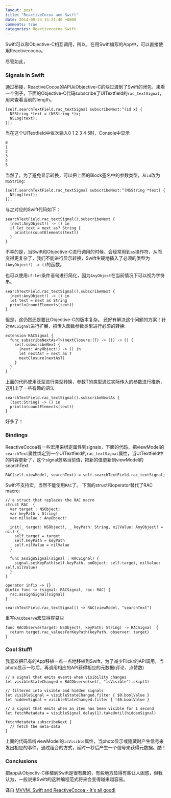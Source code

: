 ```yaml
---
layout: post
title: "ReactiveCocoa and Swift"
date: 2014-09-24 15:21:40 +0800
comments: true
categories: Reactivecocoa Swift
---
```


Swift可以和Objective-C相互调用，所以，在用Swift编写的App中，可以直接使用Reactivecocoa。

尽管如此，

### Signals in Swift
通过桥接，ReactiveCocoa的API从Objective-C的块过渡到了Swift的闭包，来看一个例子，下面的Objective-C代码subscribe了UITextfield的`rac_textSignal`，用来查看当前的length。
```
[self.searchTextField.rac_textSignal subscribeNext:^(id x) {
  NSString *text = (NSString *)x;
  NSLog(text);
}];
```
当在这个UITextfield中依次输入0 1 2 3 4 5时，Console中显示
```
0
1
2
3
4
5
```
当然了，为了避免显示转换，可以把上面的Block签名中的参数类型，从`id`改为`NSString`:
```
[self.searchTextField.rac_textSignal subscribeNext:^(NSString *text) {
  NSLog(text);
}];
```
与之对应的Swift代码如下：
```
searchTextField.rac_textSignal().subscribeNext {
  (next:AnyObject!) -> () in
  if let text = next as? String {
    println(countElements(text))
  }
}
```
不幸的是，当Swift和Objective-C进行调用的时候，会经常用到`as`操作符，从而变得更复杂了，我们不能进行显示转换，Swift生硬地插入了必须的类型为`(AnyObject!) -> ()`的函数。


也可以使用`if-let`条件语句进行简化，因为`AnyObject`在当前情况下可以视为字符串。
```
searchTextField.rac_textSignal().subscribeNext {
  (next:AnyObject!) -> () in
  let text = next as String
  println(countElements(text))
}
```
但是，这仍然还是要比Objective-C的版本复杂。
还好有解决这个问题的方案！针对`RACSignal`进行扩展，把传入函数参数类型进行必须的转换:
```
extension RACSignal {  
  func subscribeNextAs<T>(nextClosure:(T) -> ()) -> () {
    self.subscribeNext {
      (next: AnyObject!) -> () in
      let nextAsT = next as T
      nextClosure(nextAsT)
    }
  }
}
```
上面的代码使用泛型进行类型转换，参数T的类型通过实际传入的参数进行推断，这引出了一些有趣的语法
```
searchTextField.rac_textSignal().subscribeNextAs {
  (text:String) -> () in
  println(countElements(text))
}
```
好多了！

### Bindings
ReactiveCocoa有一些宏用来绑定属性到signals，下面的代码，把viewModel的`searchText`属性绑定到一个UITextfield的`rac_textSignal`属性，当UITextfield中的内容更新了，这个signal忽略当前值，把新的值更新到viewModel的searchText
```
RAC(self.viewModel, searchText) = self.searchTextField.rac_textSignal;
```
Swift不支持宏，当然不能使用`RAC`了。
下面的struct和operator替代了RAC macro:
```
// a struct that replaces the RAC macro
struct RAC  {
  var target : NSObject!
  var keyPath : String!
  var nilValue : AnyObject!
  
  init(_ target: NSObject!, _ keyPath: String, nilValue: AnyObject? = nil) {
    self.target = target
    self.keyPath = keyPath
    self.nilValue = nilValue
  }
  
  func assignSignal(signal : RACSignal) {
    signal.setKeyPath(self.keyPath, onObject: self.target, nilValue: self.nilValue)
  }
}

operator infix ~> {}
@infix func ~> (signal: RACSignal, rac: RAC) {
  rac.assignSignal(signal)
}
```

```
searchTextField.rac_textSignal() ~> RAC(viewModel, "searchText")
```
重写`RACObserve`宏显得容易些
```
func RACObserve(target: NSObject!, keyPath: String) -> RACSignal  {
  return target.rac_valuesForKeyPath(keyPath, observer: target)
}
```
### Cool Stuff!
我喜欢把已有的App移植一点一点地移植到Swift，为了减少Flickr的API调用，当photo显示一秒后，再调用相应的API获得相应的元数据(评论、点赞数)
```
// a signal that emits events when visibility changes
let visibleStateChanged = RACObserve(self, "isVisible").skip(1)

// filtered into visible and hidden signals
let visibleSignal = visibleStateChanged.filter { $0.boolValue }
let hiddenSignal = visibleStateChanged.filter { !$0.boolValue }

// a signal that emits when an item has been visible for 1 second
let fetchMetadata = visibleSignal.delay(1).takeUntil(hiddenSignal)

fetchMetadata.subscribeNext {
  // fetch the meta-data
}
```
上面的代码监听viewModel的`isVisible`属性，当photo显示或隐藏时产生信号来发出相应的事件，通过组合的方式，延时一秒后产生一个信号来获得元数据。酷！

### Conclusions
把app从Objectiv-C移植到Swift是很有趣的，有些地方显得有些让人困惑，但我认为，一般说来Swift的这种编程范式将来会变得越来越容易。

译自 [
MVVM, Swift and ReactiveCocoa - It's all good!
](http://www.scottlogic.com/blog/2014/07/24/mvvm-reactivecocoa-swift.html)
